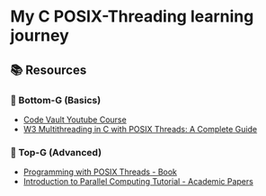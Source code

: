 # My C POSIX-Threading learning journey

## 📚 Resources

### 🍑 Bottom-G (Basics)

- [Code Vault Youtube Course](https://www.youtube.com/playlist?list=PLfqABt5AS4FmuQf70psXrsMLEDQXNkLq2)
- [W3 Multithreading in C with POSIX Threads: A Complete Guide](https://www.w3resource.com/c-programming/c-multithreading.php)

### 💎 Top-G (Advanced)

- [Programming with POSIX Threads - Book](https://www.amazon.com/Programming-POSIX-Threads-David-Butenhof/dp/0201633922)
- [Introduction to Parallel Computing Tutorial - Academic Papers](https://hpc.llnl.gov/documentation/tutorials/introduction-parallel-computing-tutorial)
